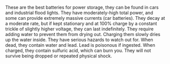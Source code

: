 These are the best batteries for power storage, they can be found in cars and industrial flood lights.
They have moderately-high total power, and some can provide extremely massive currents (car batteries).
They decay at a moderate rate, but if kept stationary and at 100% charge by a constant trickle of slightly higher voltage, they can last indefinitely.
They require adding water to prevent them from drying out. Charging them slowly dries up the water inside.
They have serious hazards to watch out for. When dead, they contain water and lead. Lead is poisonous if ingested.
When charged, they contain sulfuric acid, which can burn you.
They will not survive being dropped or repeated physical shock.